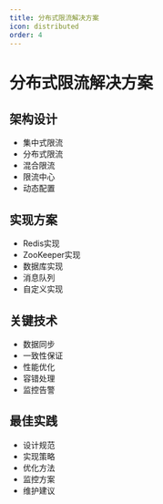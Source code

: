 ```yaml
---
title: 分布式限流解决方案
icon: distributed
order: 4
---
```


# 分布式限流解决方案

## 架构设计
- 集中式限流
- 分布式限流
- 混合限流
- 限流中心
- 动态配置

## 实现方案
- Redis实现
- ZooKeeper实现
- 数据库实现
- 消息队列
- 自定义实现

## 关键技术
- 数据同步
- 一致性保证
- 性能优化
- 容错处理
- 监控告警

## 最佳实践
- 设计规范
- 实现策略
- 优化方法
- 监控方案
- 维护建议
